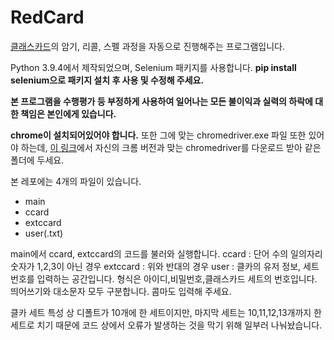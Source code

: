 # RedCard
[클래스카드](http://classcard.net)의 암기, 리콜, 스펠 과정을 자동으로 진행해주는 프로그램입니다.

Python 3.9.4에서 제작되었으며, Selenium 패키지를 사용합니다. **pip install selenium으로 패키지 설치 후 사용 및 수정해 주세요.**

**본 프로그램을 수행평가 등 부정하게 사용하여 일어나는 모든 불이익과 실력의 하락에 대한 책임은 본인에게 있습니다.**

**chrome이 설치되어있어야 합니다.** 또한 그에 맞는 chromedriver.exe 파일 또한 있어야 하는데, [이 링크](https://chromedriver.chromium.org/downloads)에서 자신의 크롬 버전과 맞는 chromedriver를 다운로드 받아 같은 폴더에 두세요.


본 레포에는 4개의 파일이 있습니다.

 - main
 - ccard
 - extccard
 - user(.txt)
 
main에서 ccard, extccard의 코드를 불러와 실행합니다.
ccard : 단어 수의 일의자리 숫자가 1,2,3이 아닌 경우
extccard : 위와 반대의 경우
user : 클카의 유저 정보, 세트 번호를 입력하는 공간입니다. 형식은 아이디,비밀번호,클래스카드 세트의 번호입니다. 띄어쓰기와 대소문자 모두 구분합니다. 콤마도 입력해 주세요.

클카 세트 특성 상 디폴트가 10개에 한 세트이지만, 마지막 세트는 10,11,12,13개까지 한 세트로 치기 때문에 코드 상에서 오류가 발생하는 것을 막기 위해 일부러 나눠놨습니다.
